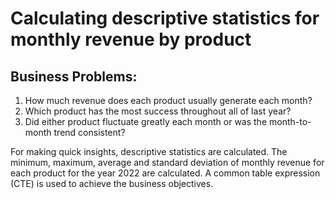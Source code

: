 # Calculating descriptive statistics for monthly revenue by product
## Business Problems:
1)	How much revenue does each product usually generate each month?
2)	Which product has the most success throughout all of last year?
3)	Did either product fluctuate greatly each month or was the month-to-month trend consistent?

For making quick insights, descriptive statistics are calculated. The minimum, maximum, average and standard deviation of monthly revenue for each product for the year 2022 are calculated. 
A common table expression (CTE) is used to achieve the business objectives.


